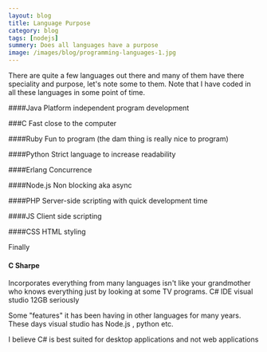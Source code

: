 ```yaml
---
layout: blog
title: Language Purpose
category: blog
tags: [nodejs]  
summery: Does all languages have a purpose
image: /images/blog/programming-languages-1.jpg
---
```


There are quite a few languages out there and many of them have there
speciality and purpose, let's note some to them. Note that I have coded in all these languages in some point of time.


####Java
Platform independent program development


###C
Fast close to the computer


####Ruby
Fun to program (the dam thing is really nice to program)


####Python
Strict language to increase readability



####Erlang
Concurrence


####Node.js
Non blocking aka async


####PHP
Server-side scripting with quick development time


####JS
Client side scripting


####CSS
HTML styling 



Finally

#### C Sharpe

Incorporates everything from many languages isn't like your grandmother who knows everything 
just by looking at some TV programs.  C# IDE visual studio 12GB seriously 


Some "features" it has been having in other languages for many years.
These days visual studio has Node.js , python etc.

I believe C# is best suited for desktop applications and not web applications 
